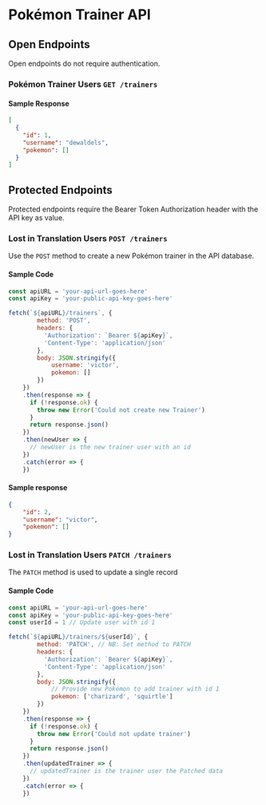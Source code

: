 # Pokémon Trainer API

## Open Endpoints
Open endpoints do not require authentication.

### Pokémon Trainer Users `GET /trainers`
#### Sample Response
```json
[
  {
    "id": 1,
    "username": "dewaldels",
    "pokemon": []
  }
]
```

## Protected Endpoints

Protected endpoints require the Bearer Token Authorization header with the API key as value.

### Lost in Translation Users `POST /trainers`

Use the `POST` method to create a new Pokémon trainer in the API database.

#### Sample Code
```javascript
const apiURL = 'your-api-url-goes-here'
const apiKey = 'your-public-api-key-goes-here'

fetch(`${apiURL}/trainers`, {
        method: 'POST',
        headers: {
          'Authorization': `Bearer ${apiKey}`,
          'Content-Type': 'application/json'
        },
        body: JSON.stringify({ 
            username: 'victor',
            pokemon: [] 
        })
    })
    .then(response => {
      if (!response.ok) {
        throw new Error('Could not create new Trainer')
      }
      return response.json()
    })
    .then(newUser => {
      // newUser is the new trainer user with an id
    })
    .catch(error => {
    })
```

#### Sample response
```json
{
    "id": 2,
    "username": "victor",
    "pokemon": []
}
```

### Lost in Translation Users `PATCH /trainers`
The `PATCH` method is used to update a single record

#### Sample Code
```javascript
const apiURL = 'your-api-url-goes-here'
const apiKey = 'your-public-api-key-goes-here'
const userId = 1 // Update user with id 1

fetch(`${apiURL}/trainers/${userId}`, {
        method: 'PATCH', // NB: Set method to PATCH
        headers: {
          'Authorization': `Bearer ${apiKey}`,
          'Content-Type': 'application/json'
        },
        body: JSON.stringify({
            // Provide new Pokémon to add trainer with id 1
            pokemon: ['charizard', 'squirtle'] 
        })
    })
    .then(response => {
      if (!response.ok) {
        throw new Error('Could not update trainer')
      }
      return response.json()
    })
    .then(updatedTrainer => {
      // updatedTrainer is the trainer user the Patched data
    })
    .catch(error => {
    })
```